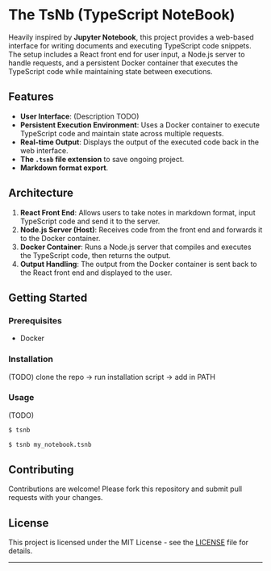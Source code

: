 # The TsNb (TypeScript NoteBook)

Heavily inspired by **Jupyter Notebook**, this project provides a web-based interface for writing documents and executing TypeScript code snippets. 
The setup includes a React front end for user input, a Node.js server to handle requests, and a persistent Docker container that executes the TypeScript code while maintaining state between executions.

## Features

- **User Interface**: (Description TODO)
- **Persistent Execution Environment**: Uses a Docker container to execute TypeScript code and maintain state across multiple requests.
- **Real-time Output**: Displays the output of the executed code back in the web interface.
- **The `.tsnb` file extension** to save ongoing project.
- **Markdown format export**.

## Architecture

1. **React Front End**: Allows users to take notes in markdown format, input TypeScript code and send it to the server.
2. **Node.js Server (Host)**: Receives code from the front end and forwards it to the Docker container.
3. **Docker Container**: Runs a Node.js server that compiles and executes the TypeScript code, then returns the output.
4. **Output Handling**: The output from the Docker container is sent back to the React front end and displayed to the user.

## Getting Started

### Prerequisites

- Docker

### Installation
(TODO)
clone the repo -> run installation script -> add in PATH

### Usage
(TODO)
```bash
$ tsnb 
```
```bash
$ tsnb my_notebook.tsnb
```

## Contributing

Contributions are welcome! Please fork this repository and submit pull requests with your changes.

## License

This project is licensed under the MIT License - see the [LICENSE](LICENSE) file for details.

---

